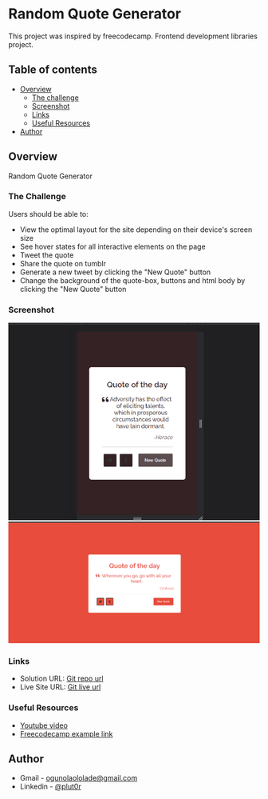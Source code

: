 # Random Quote Generator

This project was inspired by freecodecamp. Frontend development libraries project.


## Table of contents

- [Overview](#overview)
  - [The challenge](#the-challenge)
  - [Screenshot](#screenshot)
  - [Links](#links)
  - [Useful Resources](#useful-resources)
- [Author](#author)


## Overview

 Random Quote Generator

### The Challenge

 Users should be able to:

- View the optimal layout for the site depending on their device's screen size
- See hover states for all interactive elements on the page
- Tweet the quote
- Share the quote on tumblr
- Generate a new tweet by clicking the "New Quote" button
- Change the background of the quote-box, buttons and html body by clicking the "New Quote" button

### Screenshot

![mobile-preview](./resources/screenshots/quote-mobile-preview.png)
![desktop-preview](./resources/screenshots/quote-desktop-preview.png)

### Links

- Solution URL: [Git repo url](https://github.com/Plut0r/Random-Quote-Generator)
- Live Site URL: [Git live url](https://plut0r-quote-generator.netlify.app/)

### Useful Resources

- [Youtube video](https://www.youtube.com/c/CodingNepal) 
- [Freecodecamp example link](https://codepen.io/freeCodeCamp/full/qRZeGZ)

## Author

- Gmail - [ogunolaololade@gmail.com](mailto:ogunolaololade@gmail.com)
- Linkedin - [@plut0r](www.linkedin.com/in/plut0r)


